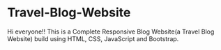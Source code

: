# Travel-Blog-Website

Hi everyone!! This is a Complete Responsive Blog Website(a Travel Blog Website) build using HTML, CSS, JavaScript and Bootstrap.
